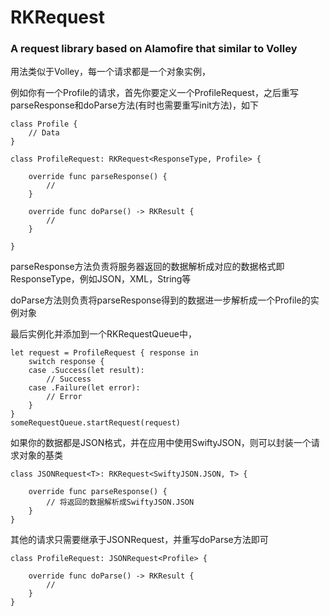 # RKRequest
### A request library based on Alamofire that similar to Volley

用法类似于Volley，每一个请求都是一个对象实例，

例如你有一个Profile的请求，首先你要定义一个ProfileRequest，之后重写parseResponse和doParse方法(有时也需要重写init方法)，如下

	class Profile {
	    // Data
	}
	
	class ProfileRequest: RKRequest<ResponseType, Profile> {
	    
	    override func parseResponse() {
	        //
	    }
	
	    override func doParse() -> RKResult {
	        //
	    }
	
	}

parseResponse方法负责将服务器返回的数据解析成对应的数据格式即ResponseType，例如JSON，XML，String等

doParse方法则负责将parseResponse得到的数据进一步解析成一个Profile的实例对象

最后实例化并添加到一个RKRequestQueue中，

	let request = ProfileRequest { response in
	    switch response {
	    case .Success(let result):
	        // Success
	    case .Failure(let error):
	        // Error
	    }
	}
	someRequestQueue.startRequest(request)


如果你的数据都是JSON格式，并在应用中使用SwiftyJSON，则可以封装一个请求对象的基类

	class JSONRequest<T>: RKRequest<SwiftyJSON.JSON, T> {
	    
	    override func parseResponse() {
	        // 将返回的数据解析成SwiftyJSON.JSON
	    }
	}

其他的请求只需要继承于JSONRequest，并重写doParse方法即可

	class ProfileRequest: JSONRequest<Profile> {
	    
	    override func doParse() -> RKResult {
	        //
	    }
	}



